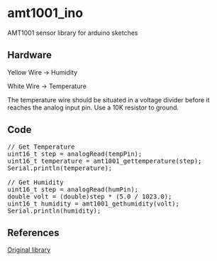 # amt1001_ino

AMT1001 sensor library for arduino sketches

## Hardware

Yellow Wire -> Humidity

White Wire -> Temperature

The temperature wire should be situated in a voltage divider before it reaches the analog input pin. Use a 10K resistor to ground.

## Code

<pre>
// Get Temperature
uint16_t step = analogRead(tempPin);
uint16_t temperature = amt1001_gettemperature(step);
Serial.println(temperature);

// Get Humidity
uint16_t step = analogRead(humPin);
double volt = (double)step * (5.0 / 1023.0);
uint16_t humidity = amt1001_gethumidity(volt);
Serial.println(humidity);
</pre>

## References

[Original library](http://davidegironi.blogspot.com/2013/07/amt1001-humidity-and-temperature-sensor.html#.VXOzO5Tve00)


